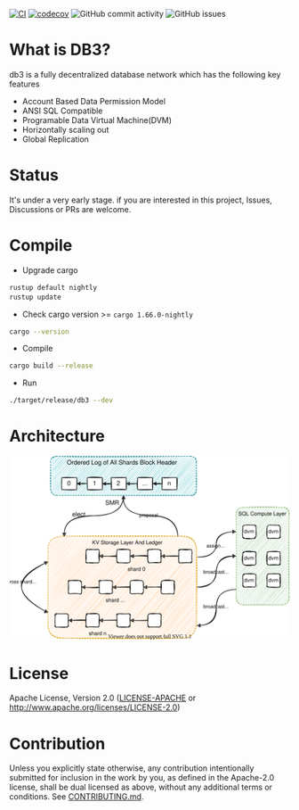 
[![CI](https://github.com/db3-teams/db3/workflows/CI/badge.svg)](https://github.com/db3-teams/db3/actions)
[![codecov](https://codecov.io/gh/db3-teams/db3/branch/main/graph/badge.svg?token=A2P47OWC5H)](https://codecov.io/gh/db3-teams/db3)
![GitHub commit activity](https://img.shields.io/github/commit-activity/w/db3-teams/db3)
![GitHub issues](https://img.shields.io/github/issues/db3-teams/db3)

# What is DB3?

db3 is a fully decentralized database network which has the following key features

* Account Based Data Permission Model
* ANSI SQL Compatible
* Programable Data Virtual Machine(DVM)
* Horizontally scaling out
* Global Replication

# Status

It's under a very early stage. if you are interested in this project, Issues, Discussions or PRs are welcome.

# Compile

- Upgrade cargo

```bash
rustup default nightly
rustup update 
```

- Check cargo version >= `cargo 1.66.0-nightly` 


```bash
cargo --version
```

- Compile

```bash
cargo build --release
```

- Run

```bash
./target/release/db3 --dev
```

# Architecture

![arch](./docs/arch.svg)

# License
Apache License, Version 2.0
   ([LICENSE-APACHE](LICENSE-APACHE) or http://www.apache.org/licenses/LICENSE-2.0)

# Contribution

Unless you explicitly state otherwise, any contribution intentionally submitted
for inclusion in the work by you, as defined in the Apache-2.0 license, shall be
dual licensed as above, without any additional terms or conditions.
See [CONTRIBUTING.md](CONTRIBUTING.md).
